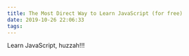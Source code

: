 ```yaml
---
title: The Most Direct Way to Learn JavaScript (for free)
date: 2019-10-26 22:06:33
tags:
---
```


Learn JavaScript, huzzah!!!
